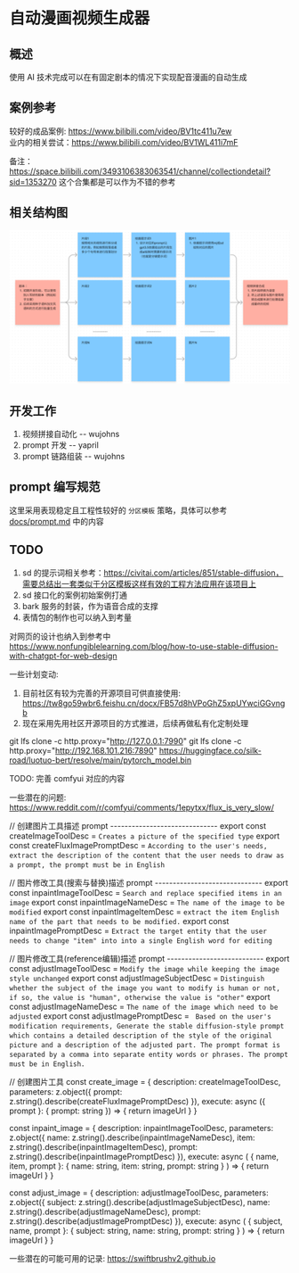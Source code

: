 # 自动漫画视频生成器
## 概述
使用 AI 技术完成可以在有固定剧本的情况下实现配音漫画的自动生成

## 案例参考
较好的成品案例: https://www.bilibili.com/video/BV1tc411u7ew  
业内的相关尝试：https://www.bilibili.com/video/BV1WL411i7mF  

备注：https://space.bilibili.com/3493106383063541/channel/collectiondetail?sid=1353270 这个合集都是可以作为不错的参考  

## 相关结构图
![imgs/struct.png](/imgs/struct.png)

## 开发工作
1. 视频拼接自动化 -- wujohns  
1. prompt 开发 -- yapril
1. prompt 链路组装  -- wujohns

## prompt 编写规范
这里采用表现稳定且工程性较好的 `分区模板` 策略，具体可以参考 [docs/prompt.md](/docs/prompt.md) 中的内容  

## TODO
1. sd 的提示词相关参考：https://civitai.com/articles/851/stable-diffusion，需要总结出一套类似于分区模板这样有效的工程方法应用在该项目上  
1. sd 接口化的案例初始案例打通  
1. bark 服务的封装，作为语音合成的支撑  
1. 表情包的制作也可以纳入到考量  

对网页的设计也纳入到参考中  
https://www.nonfungiblelearning.com/blog/how-to-use-stable-diffusion-with-chatgpt-for-web-design  

一些计划变动:  
1. 目前社区有较为完善的开源项目可供直接使用: https://tw8go59wbr6.feishu.cn/docx/FB57d8hVPoGhZ5xpUYwciGGvngb  
1. 现在采用先用社区开源项目的方式推进，后续再做私有化定制处理  

git lfs clone -c http.proxy="http://127.0.0.1:7990" 
git lfs clone -c http.proxy="http://192.168.101.216:7890" 
https://huggingface.co/silk-road/luotuo-bert/resolve/main/pytorch_model.bin

TODO:
完善 comfyui 对应的内容

一些潜在的问题:
https://www.reddit.com/r/comfyui/comments/1epytxx/flux_is_very_slow/


// 创建图片工具描述 prompt ------------------------------
export const createImageToolDesc = `Creates a picture of the specified type`
export const createFluxImagePromptDesc = `
According to the user's needs, extract the description of the content that the user needs to draw as a prompt, the prompt must be in English
`

// 图片修改工具(搜索与替换)描述 prompt ------------------------------
export const inpaintImageToolDesc = `Search and replace specified items in an image`
export const inpaintImageNameDesc = `The name of the image to be modified`
export const inpaintImageItemDesc = `extract the item English name of the part that needs to be modified.`
export const inpaintImagePromptDesc = `Extract the target entity that the user needs to change "item" into into a single English word for editing`

// 图片修改工具(reference编辑)描述 prompt ---------------------------
export const adjustImageToolDesc = `Modify the image while keeping the image style unchanged`
export const adjustImageSubjectDesc = `Distinguish whether the subject of the image you want to modify is human or not, if so, the value is "human", otherwise the value is "other"`
export const adjustImageNameDesc = `The name of the image which need to be adjusted`
export const adjustImagePromptDesc = `
Based on the user's modification requirements, Generate the stable diffusion-style prompt which contains a detailed description of the style of the original picture and a description of the adjusted part.
The prompt format is separated by a comma into separate entity words or phrases.
The prompt must be in English.`

// 创建图片工具
const create_image = {
  description: createImageToolDesc,
  parameters: z.object({
    prompt: z.string().describe(createFluxImagePromptDesc)
  }),
  execute: async ({ prompt }: { prompt: string }) => {
    return imageUrl
  }
}

const inpaint_image = {
  description: inpaintImageToolDesc,
  parameters: z.object({
    name: z.string().describe(inpaintImageNameDesc),
    item: z.string().describe(inpaintImageItemDesc),
    prompt: z.string().describe(inpaintImagePromptDesc)
  }),
  execute: async (
    { name, item, prompt }:
    { name: string, item: string, prompt: string }
  ) => {
    return imageUrl
  }
}

const adjust_image = {
  description: adjustImageToolDesc,
  parameters: z.object({
    subject: z.string().describe(adjustImageSubjectDesc),
    name: z.string().describe(adjustImageNameDesc),
    prompt: z.string().describe(adjustImagePromptDesc)
  }),
  execute: async (
    { subject, name, prompt }:
    { subject: string, name: string, prompt: string }
  ) => {
    return imageUrl
  }
}

一些潜在的可能可用的记录:
https://swiftbrushv2.github.io
